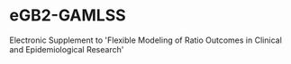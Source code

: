 # eGB2-GAMLSS
Electronic Supplement to 'Flexible Modeling of Ratio Outcomes in Clinical and Epidemiological Research'
